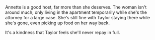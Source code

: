 Annette is a good host, far more than she deserves. The woman isn't around much, only living in the apartment temporarily while she's the attorney for a large case. She's still fine with Taylor staying there while she's gone, even picking up food on her way back. 

It's a kindness that Taylor feels she'll never repay in full. 